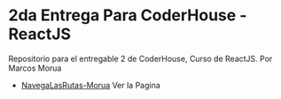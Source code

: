 # 2da Entrega Para CoderHouse - ReactJS

Repositorio para el entregable 2 de CoderHouse, Curso de ReactJS.
Por Marcos Morua

- [NavegaLasRutas-Morua](https://crea-tu-landing-morua.netlify.app/) Ver la Pagina
